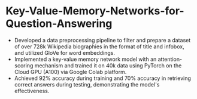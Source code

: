 # Key-Value-Memory-Networks-for-Question-Answering
-	Developed a data preprocessing pipeline to filter and prepare a dataset of over 728k Wikipedia biographies in the format of title and infobox, and utilized GloVe for word embeddings.
-	Implemented a key-value memory network model with an attention-scoring mechanism and trained it on 40k data using PyTorch on the Cloud GPU (A100) via Google Colab platform.
-	Achieved 92% accuracy during training and 70% accuracy in retrieving correct answers during testing, demonstrating the model's effectiveness.
